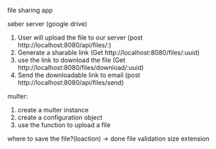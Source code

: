 file sharing app

seber server (google drive)

1. User will upload the file to our server (post http://localhost:8080/api/files/:)
2. Generate a sharable link (Get http://localhost:8080/files/:uuid)
3. use the link to download the file (Get http://localhost:8080/files/download/:uuid)
4. Send the downloadable link to email (post http://localhost:8080/api/files/send)

multer:
1. create a multer instance
2. create a configuration object
3. use the function to upload a file

where to save the file?(loaction) -> done
file validation
size
extension
